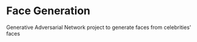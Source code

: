# Face Generation
 Generative Adversarial Network project to generate faces from celebrities' faces
